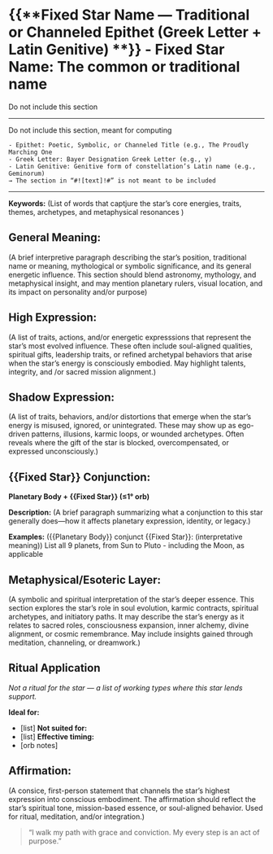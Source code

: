 # {{**Fixed Star Name — Traditional or Channeled Epithet (Greek Letter + Latin Genitive) **}} - Fixed Star Name: The common or traditional name
Do not include this section 

---
Do not include this section, meant for computing

	- Epithet: Poetic, Symbolic, or Channeled Title (e.g., The Proudly Marching One
	- Greek Letter: Bayer Designation Greek Letter (e.g., γ)
	- Latin Genitive: Genitive form of constellation’s Latin name (e.g., Geminorum)
	→ The section in “#![text]!#” is not meant to be included
---

**Keywords:** (List of words that captjure the star’s core energies, traits, themes, archetypes, and metaphysical resonances )

## General Meaning:
(A brief interpretive paragraph describing the star’s position, traditional name or meaning, mythological or symbolic significance, and its general energetic influence.  This section should blend astronomy, mythology, and metaphysical insight, and may mention planetary rulers, visual location, and its impact on personality and/or purpose)

## High Expression:
(A list of traits, actions, and/or energetic expresssions that represent the star’s most evolved influence.  These often include soul-aligned qualities, spiritual gifts, leadership traits, or refined archetypal behaviors that arise when the star’s energy is consciously embodied.  May highlight talents, integrity, and /or sacred mission alignment.)

## Shadow Expression:
(A list of traits, behaviors, and/or distortions that emerge when the star’s energy is misused, ignored, or unintegrated.  These may show up as ego-driven patterns, illusions, karmic loops, or wounded archetypes.  Often reveals where the gift of the star is blocked, overcompensated, or expressed unconsciously.)

## {{Fixed Star}} Conjunction:

**Planetary Body + {{Fixed Star}} (≤1° orb)**

**Description:**
(A brief paragraph summarizing what a conjunction to this star generally does—how it affects planetary expression, identity, or legacy.)

**Examples:**
({{Planetary Body}} conjunct {{Fixed Star}}: (interpretative meaning))
	List all 9 planets, from Sun to Pluto - including the Moon, as applicable

## Metaphysical/Esoteric Layer:
(A symbolic and spiritual interpretation of the star’s deeper essence.  This section explores the star’s role in soul evolution, karmic contracts, spiritual archetypes, and initiatory paths.  It may describe the star’s energy as it relates to sacred roles, consciousness expansion, inner alchemy, divine alignment, or cosmic remembrance.  May include insights gained through meditation, channeling, or dreamwork.)

## Ritual Application
*Not a ritual for the star — a list of working types where this star lends support.*
 
**Ideal for:**
- [list]
**Not suited for:**
- [list]
**Effective timing:**
- [orb notes]

## Affirmation:
(A consice, first-person statement that channels the star’s highest expression into conscious embodiment.  The affirmation should reflect the star’s spiritual tone, mission-based essence, or soul-aligned behavior.  Used for ritual, meditation, and/or integration.)

> “I walk my path with grace and conviction. My every step is an act of purpose.”